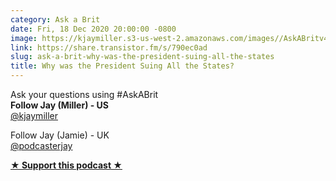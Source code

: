 ```yaml
---
category: Ask a Brit
date: Fri, 18 Dec 2020 20:00:00 -0800
image: https://kjaymiller.s3-us-west-2.amazonaws.com/images//AskABritv4.png
link: https://share.transistor.fm/s/790ec0ad
slug: ask-a-brit-why-was-the-president-suing-all-the-states
title: Why was the President Suing All the States?
---
```


<p>Ask your questions using #AskABrit<br /><strong>Follow Jay (Miller) - US<br /></strong><a href="https://twitter.com/kjaymiller">@kjaymiller</a><strong></strong></p><p>Follow Jay (Jamie) - UK<br /><a href="https://twitter.com/podcasterjay">@podcasterjay</a></p><p><strong><a href="https://ko-fi.com/jayandjaymedia" rel="payment" title="★ Support this podcast ★">★ Support this podcast ★</a></strong></p>